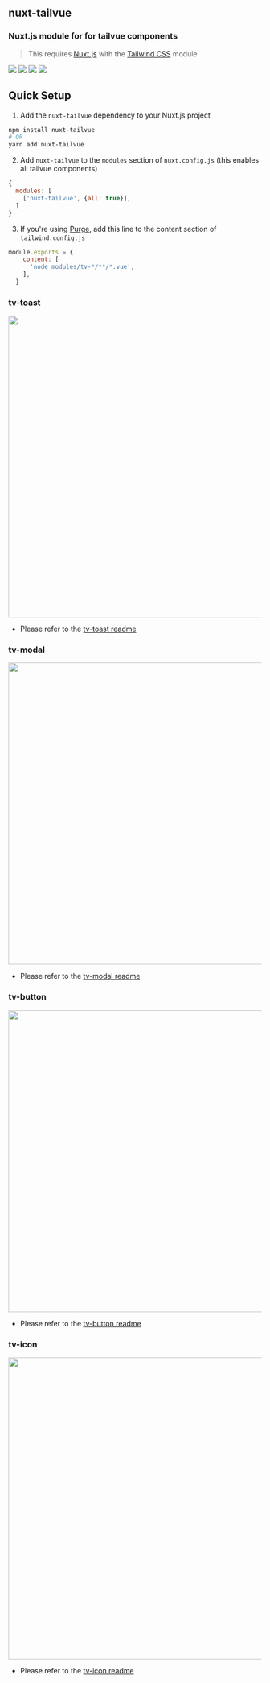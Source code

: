 ## nuxt-tailvue
### Nuxt.js module for for tailvue components
> This requires [Nuxt.js](https://nuxtjs.org) with the [Tailwind CSS](https://tailwindcss.nuxtjs.org) module


[![](https://img.shields.io/npm/v/nuxt-tailvue.svg?logo=npm&style=flat-square)](https://www.npmjs.com/package/nuxt-tailvue)
[![](https://img.shields.io/badge/nuxt.js-module-04C690.svg?style=flat-square)](https://nuxtjs.org)
[![](https://img.shields.io/npm/dt/nuxt-tailvue.svg?style=flat-square)](https://www.npmjs.com/package/nuxt-tailvue)
[![](https://img.shields.io/github/license/acidjazz/nuxt-tailvue?style=flat-square)](https://www.npmjs.com/package-nuxt-tailvue)

## Quick Setup
 1. Add the `nuxt-tailvue` dependency to your Nuxt.js project
 ```bash
 npm install nuxt-tailvue
 # OR
 yarn add nuxt-tailvue
 ```
 
 2. Add `nuxt-tailvue` to the `modules` section of `nuxt.config.js` (this enables all tailvue components)
 ```js
 {
   modules: [
     ['nuxt-tailvue', {all: true}],
   ]
 }
 ```
 
 3. If you're using [Purge](https://tailwindcss.com/docs/controlling-file-size), add this line to the content section of `tailwind.config.js`
 
 ```js
 module.exports = {
     content: [
       'node_modules/tv-*/**/*.vue',
     ],
   }
````

### tv-toast
<p align="center">
  <img src="media/toast.png" width="600" />
</p>

- Please refer to the [tv-toast readme](https://github.com/acidjazz/tv-toast)


### tv-modal
<p align="center">
  <img src="media/modal.gif" width="600" />
</p>

- Please refer to the [tv-modal readme](https://github.com/acidjazz/tv-modal)


### tv-button
<p align="center">
  <img src="media/buttons.gif" width="600" />
</p>

- Please refer to the [tv-button readme](https://github.com/acidjazz/tv-button)

### tv-icon
<p align="center">
  <img src="media/icons.gif" width="600" />
</p>

- Please refer to the [tv-icon readme](https://github.com/acidjazz/tv-icon)
